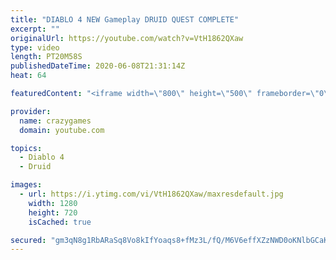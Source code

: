 ```yaml
---
title: "DIABLO 4 NEW Gameplay DRUID QUEST COMPLETE"
excerpt: ""
originalUrl: https://youtube.com/watch?v=VtH1862QXaw
type: video
length: PT20M58S
publishedDateTime: 2020-06-08T21:31:14Z
heat: 64

featuredContent: "<iframe width=\"800\" height=\"500\" frameborder=\"0\" src=\"https://www.youtube.com/embed/VtH1862QXaw\" allow=\"accelerometer; autoplay; encrypted-media; gyroscope; picture-in-picture\" allowfullscreen></iframe>"

provider:
  name: crazygames
  domain: youtube.com

topics:
  - Diablo 4
  - Druid

images:
  - url: https://i.ytimg.com/vi/VtH1862QXaw/maxresdefault.jpg
    width: 1280
    height: 720
    isCached: true

secured: "gm3qN8g1RbARaSq8Vo8kIfYoaqs8+fMz3L/fQ/M6V6effXZzNWD0oKNlbGCaKHoA7//9ma9Axy701wemRszBSHvVXZIPMa4sFtgKFxl+8KMkZH5ufGVn0B7QKPXak82Iu74NHEnnH9ny+2DTyE+bLunf8+kwllbp0ghYiEsw0xktKrJrfjn3O07J1Qb7GwngUkQwLvcVOg4Xk3otMg8PDXAK1kDrrMiFnBMEE4kGzzoaqVT4YYuiB9teCzldzSlPrjLPnV5a1I9frA3qL4M4tOdewd0SFZ++irS4MEmIDMehY4X2ogBzqg+buOKfUzk8tb+1pdZ5oVm2UsuBPDESpu/KuiE3+y5uUXKDrHafCPpVGr/9pKnpmZHtfBFg3jac5RhVQzyEAKBO5AJM/eWBwCRDtu2SRbaYPylyY5/CM+Q=;SNLPVZ2kC+yKA0pUH1MViA=="
---
```



